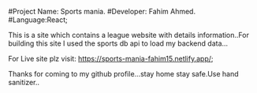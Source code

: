 #Project Name: Sports mania.
#Developer: Fahim Ahmed.
#Language:React;

This is a site which contains a league website with details information..For building this site I used the sports db api to load my backend data...

For Live site plz visit: https://sports-mania-fahim15.netlify.app/;

Thanks for coming to my github profile...stay home stay safe.Use hand sanitizer..